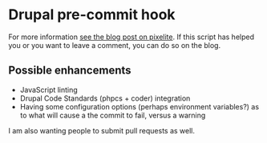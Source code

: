 # Drupal pre-commit hook #

For more information [see the blog post on pixelite](http://www.pixelite.co.nz/article/using-git-pre-commit-hooks-keep-you-drupal-codebase-clean). If this script has helped you or you want to leave a comment, you can do so on the blog.

## Possible enhancements ##

* JavaScript linting
* Drupal Code Standards (phpcs + coder) integration
* Having some configuration options (perhaps environment variables?) as to what will cause a the commit to fail, versus a warning

I am also wanting people to submit pull requests as well.
